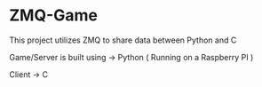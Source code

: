# ZMQ-Game
This project utilizes ZMQ to share data between Python and C



Game/Server is built using -> Python ( Running on a Raspberry PI ) 




Client -> C
